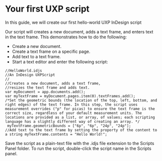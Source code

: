# Your first UXP script
In this guide, we will create our first hello-world UXP InDesign script

Our script will creates a new document, adds a text frame, and enters text in the text frame. This demonstrates how to do the following:

* Create a new document.
* Create a text frame on a specific page.
* Add text to a text frame.
* Start a text editor and enter the following script:

```
//HelloWorld.idjs
//An InDesign UXPScript
//
//Creates a new document, adds a text frame,
//resizes the text frame and adds text.
var myDocument = app.documents.add();
var myTextFrame = myDocument.pages.item(0).textFrames.add();
/*Set the geometric bounds (the location of the top, left, bottom, and right edges) of the text frame. In this step, the script uses measurement overrides ("p" for picas) to ensure the text frame is the correct size, regardless of your default measurement units. The locations are provided as a list, or array, of values; each scripting language has a slightly different way of creating an array. */
 myTextFrame.geometricBounds = ["6p", "6p", "24p", "24p"];
//Add text to the text frame by setting the proporty of the content to a string myTextFrame.contents = "Hello World!";
```

Save the script as a plain-text file with the .idjs file extension to the Scripts Panel folder. To run the script, double-click the script name in the Scripts panel.